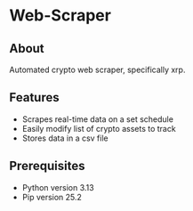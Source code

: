 # Web-Scraper

## About
Automated crypto web scraper, specifically xrp.

## Features
* Scrapes real-time data on a set schedule
* Easily modify list of crypto assets to track
* Stores data in a csv file

## Prerequisites
* Python version 3.13
* Pip version 25.2
